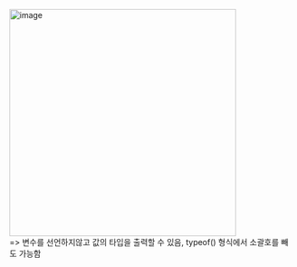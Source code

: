 <img width="400px" alt="image" src="https://github.com/hyezg/js-study/assets/112006114/e2248ed3-1562-4c93-959f-2701d04d2ab4"><br>
=> 변수를 선언하지않고 값의 타입을 출력할 수 있음, typeof() 형식에서 소괄호를 빼도 가능함
